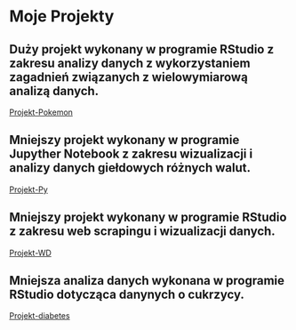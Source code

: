 # Moje Projekty
 
## Duży projekt wykonany w programie RStudio z zakresu analizy danych z wykorzystaniem zagadnień związanych z wielowymiarową analizą danych.
 
[Projekt-Pokemon](https://alflermilosz.github.io/Moje-Projekty/Projekt-Pokemony/Projekt.html)

## Mniejszy projekt wykonany w programie Jupyther Notebook z zakresu wizualizacji i analizy danych giełdowych różnych walut.

[Projekt-Py](https://alflermilosz.github.io/Moje-Projekty/Projekt-Python/Projekt-1.html)

## Mniejszy projekt wykonany w programie RStudio z zakresu web scrapingu i wizualizacji danych.

[Projekt-WD](https://alflermilosz.github.io/Moje-Projekty/Projekt-WD/Projekt2.html)

## Mniejsza analiza danych wykonana w programie RStudio dotycząca danynych o cukrzycy.

[Projekt-diabetes](https://alflermilosz.github.io/Moje-Projekty/Projekt%20o%20cukrzycy/Projekt_eksploracja_diabets.html)
